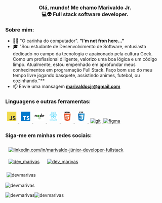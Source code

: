 
<h3 align="center">Olá, mundo! Me chamo Marivaldo Jr. <br> 💻👽 Full stack software developer.</h3>

<h3 align="left">Sobre mim:</h3>

- 👨‍💻 "O carinha do computador". **"I'm not fron here..."**
- 🎓 "Sou estudante de Desenvolvimento de Software, entusiasta dedicado no campo da tecnologia e apaixonado pela cultura Geek. Como um profissional diligente, valorizo uma boa lógica e um código limpo. Atualmente, estou empenhado em aprofundar meus conhecimentos em programação Full Stack. Faço bom uso do meu tempo livre jogando basquete, assistindo animes, futebol, ou cozinhando."**
- 📫 Envie uma mansagem **marivaldocjr@gmail.com**

<h3 align="left">Linguagens e outras ferramentas:</h3>
<p align="left"><a href="https://developer.mozilla.org/en-US/docs/Web/JavaScript" target="_blank" rel="noreferrer"> <img src="https://raw.githubusercontent.com/devicons/devicon/master/icons/javascript/javascript-original.svg" alt="javascript" width="30" height="30" vspace="5" hspace="5"/> </a><a href="https://www.typescriptlang.org/" target="_blank" rel="noreferrer"> <img src="https://raw.githubusercontent.com/devicons/devicon/master/icons/typescript/typescript-original.svg" alt="typescript" width="30" height="30" vspace="5" hspace="5"/> </a>
<a href="https://nodejs.org" target="_blank" rel="noreferrer"> <img src="https://raw.githubusercontent.com/devicons/devicon/master/icons/nodejs/nodejs-original-wordmark.svg" alt="nodejs" width="30" height="30" vspace="5" hspace="5"/> </a><a href="https://reactjs.org/" target="_blank" rel="noreferrer"> <img src="https://raw.githubusercontent.com/devicons/devicon/master/icons/react/react-original-wordmark.svg" alt="react" width="30" height="30" vspace="5" hspace="5"/> </a> <a href="https://www.w3.org/html/" target="_blank" rel="noreferrer"> <img src="https://raw.githubusercontent.com/devicons/devicon/master/icons/html5/html5-original-wordmark.svg" alt="html5" width="30" height="30" vspace="5" hspace="5"/> </a><a href="https://www.w3schools.com/css/" target="_blank" rel="noreferrer"> <img src="https://raw.githubusercontent.com/devicons/devicon/master/icons/css3/css3-original-wordmark.svg" alt="css3" width="30" height="30" vspace="5" hspace="5"/> </a><a href="https://git-scm.com/" target="_blank" rel="noreferrer"> <img src="https://www.vectorlogo.zone/logos/git-scm/git-scm-icon.svg" alt="git" width="30" height="30" vspace="5" hspace="5"/> </a><a href="https://www.figma.com/" target="_blank" rel="noreferrer"> <img
src="https://www.vectorlogo.zone/logos/figma/figma-icon.svg" alt="figma" width="30" height="30"/> </a> </p>

<h3 align="left">Siga-me em minhas redes sociais:</h3>
<p align="left">
<a href="https://linkedin.com/in/linkedin.com/in/marivaldo-júnior-developer-fullstack" target="blank"><img align="center" src="https://raw.githubusercontent.com/rahuldkjain/github-profile-readme-generator/master/src/images/icons/Social/linked-in-alt.svg" alt="linkedin.com/in/marivaldo-júnior-developer-fullstack" height="30" width="30" vspace="10" hspace="10"/></a>
<a href="https://instagram.com/dev_marivas" target="blank"><img align="center" src="https://raw.githubusercontent.com/rahuldkjain/github-profile-readme-generator/master/src/images/icons/Social/instagram.svg" alt="dev_marivas" height="30" width="30" vspace="10" hspace="10"/></a>
<a href="https://twitter.com/dev_marivas" target="blank"><img align="center" src="https://raw.githubusercontent.com/rahuldkjain/github-profile-readme-generator/master/src/images/icons/Social/twitter.svg" alt="dev_marivas" height="30" width="30" vspace="10" hspace="10"/></a>
</p>


<p>&nbsp;<img align="center" src="https://github-readme-stats.vercel.app/api?username=devmarivas&show_icons=true&locale=en" alt="devmarivas" /></p>

<p><img align="center" src="https://github-readme-streak-stats.herokuapp.com/?user=devmarivas&" alt="devmarivas" /></p>

<p><img align="left" src="https://github-readme-stats.vercel.app/api/top-langs?username=devmarivas&show_icons=true&locale=en&layout=compact" alt="devmarivas" /></p>


<p align="left"> <img src="https://komarev.com/ghpvc/?username=devmarivas&label=Profile%20views&color=0e75b6&style=flat" alt="devmarivas" /> </p>

